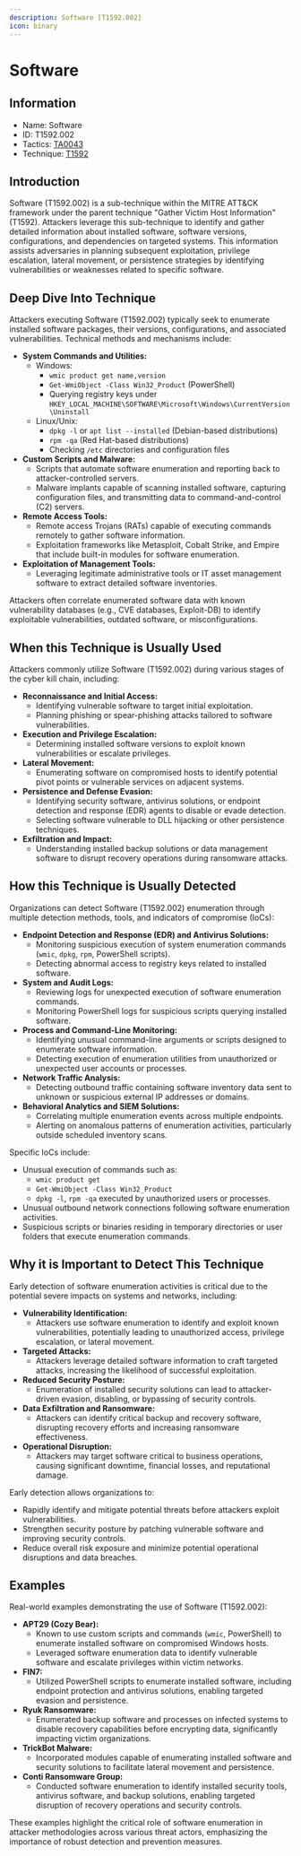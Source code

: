 ```yaml
---
description: Software [T1592.002]
icon: binary
---
```


# Software

## Information

- Name: Software
- ID: T1592.002
- Tactics: [TA0043](../TA0043/TA0043.md)
- Technique: [T1592](T1592.md)

## Introduction

Software (T1592.002) is a sub-technique within the MITRE ATT\&CK framework under the parent technique "Gather Victim Host Information" (T1592). Attackers leverage this sub-technique to identify and gather detailed information about installed software, software versions, configurations, and dependencies on targeted systems. This information assists adversaries in planning subsequent exploitation, privilege escalation, lateral movement, or persistence strategies by identifying vulnerabilities or weaknesses related to specific software.

## Deep Dive Into Technique

Attackers executing Software (T1592.002) typically seek to enumerate installed software packages, their versions, configurations, and associated vulnerabilities. Technical methods and mechanisms include:

- **System Commands and Utilities:**
  - Windows:
    - `wmic product get name,version`
    - `Get-WmiObject -Class Win32_Product` (PowerShell)
    - Querying registry keys under `HKEY_LOCAL_MACHINE\SOFTWARE\Microsoft\Windows\CurrentVersion\Uninstall`
  - Linux/Unix:
    - `dpkg -l` or `apt list --installed` (Debian-based distributions)
    - `rpm -qa` (Red Hat-based distributions)
    - Checking `/etc` directories and configuration files
- **Custom Scripts and Malware:**
  - Scripts that automate software enumeration and reporting back to attacker-controlled servers.
  - Malware implants capable of scanning installed software, capturing configuration files, and transmitting data to command-and-control (C2) servers.
- **Remote Access Tools:**
  - Remote access Trojans (RATs) capable of executing commands remotely to gather software information.
  - Exploitation frameworks like Metasploit, Cobalt Strike, and Empire that include built-in modules for software enumeration.
- **Exploitation of Management Tools:**
  - Leveraging legitimate administrative tools or IT asset management software to extract detailed software inventories.

Attackers often correlate enumerated software data with known vulnerability databases (e.g., CVE databases, Exploit-DB) to identify exploitable vulnerabilities, outdated software, or misconfigurations.

## When this Technique is Usually Used

Attackers commonly utilize Software (T1592.002) during various stages of the cyber kill chain, including:

- **Reconnaissance and Initial Access:**
  - Identifying vulnerable software to target initial exploitation.
  - Planning phishing or spear-phishing attacks tailored to software vulnerabilities.
- **Execution and Privilege Escalation:**
  - Determining installed software versions to exploit known vulnerabilities or escalate privileges.
- **Lateral Movement:**
  - Enumerating software on compromised hosts to identify potential pivot points or vulnerable services on adjacent systems.
- **Persistence and Defense Evasion:**
  - Identifying security software, antivirus solutions, or endpoint detection and response (EDR) agents to disable or evade detection.
  - Selecting software vulnerable to DLL hijacking or other persistence techniques.
- **Exfiltration and Impact:**
  - Understanding installed backup solutions or data management software to disrupt recovery operations during ransomware attacks.

## How this Technique is Usually Detected

Organizations can detect Software (T1592.002) enumeration through multiple detection methods, tools, and indicators of compromise (IoCs):

- **Endpoint Detection and Response (EDR) and Antivirus Solutions:**
  - Monitoring suspicious execution of system enumeration commands (`wmic`, `dpkg`, `rpm`, PowerShell scripts).
  - Detecting abnormal access to registry keys related to installed software.
- **System and Audit Logs:**
  - Reviewing logs for unexpected execution of software enumeration commands.
  - Monitoring PowerShell logs for suspicious scripts querying installed software.
- **Process and Command-Line Monitoring:**
  - Identifying unusual command-line arguments or scripts designed to enumerate software information.
  - Detecting execution of enumeration utilities from unauthorized or unexpected user accounts or processes.
- **Network Traffic Analysis:**
  - Detecting outbound traffic containing software inventory data sent to unknown or suspicious external IP addresses or domains.
- **Behavioral Analytics and SIEM Solutions:**
  - Correlating multiple enumeration events across multiple endpoints.
  - Alerting on anomalous patterns of enumeration activities, particularly outside scheduled inventory scans.

Specific IoCs include:

- Unusual execution of commands such as:
  - `wmic product get`
  - `Get-WmiObject -Class Win32_Product`
  - `dpkg -l`, `rpm -qa` executed by unauthorized users or processes.
- Unusual outbound network connections following software enumeration activities.
- Suspicious scripts or binaries residing in temporary directories or user folders that execute enumeration commands.

## Why it is Important to Detect This Technique

Early detection of software enumeration activities is critical due to the potential severe impacts on systems and networks, including:

- **Vulnerability Identification:**
  - Attackers use software enumeration to identify and exploit known vulnerabilities, potentially leading to unauthorized access, privilege escalation, or lateral movement.
- **Targeted Attacks:**
  - Attackers leverage detailed software information to craft targeted attacks, increasing the likelihood of successful exploitation.
- **Reduced Security Posture:**
  - Enumeration of installed security solutions can lead to attacker-driven evasion, disabling, or bypassing of security controls.
- **Data Exfiltration and Ransomware:**
  - Attackers can identify critical backup and recovery software, disrupting recovery efforts and increasing ransomware effectiveness.
- **Operational Disruption:**
  - Attackers may target software critical to business operations, causing significant downtime, financial losses, and reputational damage.

Early detection allows organizations to:

- Rapidly identify and mitigate potential threats before attackers exploit vulnerabilities.
- Strengthen security posture by patching vulnerable software and improving security controls.
- Reduce overall risk exposure and minimize potential operational disruptions and data breaches.

## Examples

Real-world examples demonstrating the use of Software (T1592.002):

- **APT29 (Cozy Bear):**
  - Known to use custom scripts and commands (`wmic`, PowerShell) to enumerate installed software on compromised Windows hosts.
  - Leveraged software enumeration data to identify vulnerable software and escalate privileges within victim networks.
- **FIN7:**
  - Utilized PowerShell scripts to enumerate installed software, including endpoint protection and antivirus solutions, enabling targeted evasion and persistence.
- **Ryuk Ransomware:**
  - Enumerated backup software and processes on infected systems to disable recovery capabilities before encrypting data, significantly impacting victim organizations.
- **TrickBot Malware:**
  - Incorporated modules capable of enumerating installed software and security solutions to facilitate lateral movement and persistence.
- **Conti Ransomware Group:**
  - Conducted software enumeration to identify installed security tools, antivirus software, and backup solutions, enabling targeted disruption of recovery operations and security controls.

These examples highlight the critical role of software enumeration in attacker methodologies across various threat actors, emphasizing the importance of robust detection and prevention measures.
